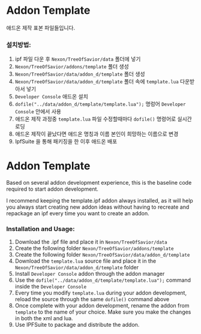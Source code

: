# Addon Template
애드온 제작 표본 파일들입니다.

### 설치방법:
1. ipf 파일 다운 후 `Nexon/TreeOfSavior/data` 폴더에 넣기
2. `Nexon/TreeOfSavior/addons/template` 폴더 생성
3. `Nexon/TreeOfSavior/data/addon_d/template` 폴더 생성
4. `Nexon/TreeOfSavior/data/addon_d/template` 폴더 속에 `template.lua` 다운받아서 넣기
5. `Developer Console` 애드온 설치
6. `dofile("../data/addon_d/template/template.lua");` 명렁어 `Developer Console` 안에서 사용
7. 애드온 제작 과정중 `template.lua` 파일 수정할때마다 `dofile()` 명령어로 실시간 로딩
8. 애드온 제작이 끝났다면 애드온 명칭과 이름 본인이 희망하는 이름으로 변경
9. IpfSuite 을 통해 패키징을 한 이후 애드온 배포

# Addon Template
Based on several addon development experience, this is the baseline code required to start addon development.

I recommend keeping the template.ipf addon always installed, as it will help you always start creating new addon ideas without having to recreate and repackage an ipf every time you want to create an addon.

### Installation and Usage:
1. Download the .ipf file and place it in `Nexon/TreeOfSavior/data`
2. Create the following folder `Nexon/TreeOfSavior/addons/template`
3. Create the following folder `Nexon/TreeOfSavior/data/addon_d/template`
4. Download the `template.lua` source file and place it in the `Nexon/TreeOfSavior/data/addon_d/template` folder
5. Install `Developer Console` addon through the addon manager
6. Use the `dofile("../data/addon_d/template/template.lua");` command inside the `Developer Console`
7. Every time you modify `template.lua` during your addon development, reload the source through the same `dofile()` command above
8. Once complete with your addon development, rename the addon from `template` to the name of your choice. Make sure you make the changes in both the xml and lua.
9. Use IPFSuite to package and distribute the addon.
